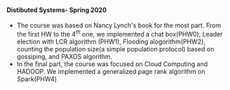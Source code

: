 #### Distibuted Systems- Spring 2020
- The course was based on Nancy Lynch's book for the most part. From the first HW to the $4^{th}$ one, we implemented a chat box(PHW0), Leader election with LCR algorithm
(PHW1), Flooding alogorithm(PHW2), counting the population size(a simple population protocol) based on gossiping, and PAXOS algorithm.
- In the final part, the course was focused on Cloud Computing and HADOOP. We implemented a generalized page rank algorithm on Spark(PHW4)
